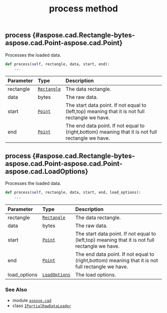 ﻿---
title: process method
second_title: Aspose.CAD for Python via .NET API References
description: 
type: docs
weight: 20
url: /python-net/aspose.cad/ipartialrawdataloader/process/
is_root: false
---

## process {#aspose.cad.Rectangle-bytes-aspose.cad.Point-aspose.cad.Point}

Processes the loaded data.



```python
def process(self, rectangle, data, start, end):
    ...
```


| Parameter | Type | Description |
| :- | :- | :- |
| rectangle | [`Rectangle`](/cad/python-net/aspose.cad/rectangle) | The data rectangle. |
| data | bytes | The raw data. |
| start | [`Point`](/cad/python-net/aspose.cad/point) | The start data point. If not equal to (left,top) meaning that it is not full rectangle we have. |
| end | [`Point`](/cad/python-net/aspose.cad/point) | The end data point. If not equal to (right,bottom) meaning that it is not full rectangle we have. |


## process {#aspose.cad.Rectangle-bytes-aspose.cad.Point-aspose.cad.Point-aspose.cad.LoadOptions}

Processes the loaded data.



```python
def process(self, rectangle, data, start, end, load_options):
    ...
```


| Parameter | Type | Description |
| :- | :- | :- |
| rectangle | [`Rectangle`](/cad/python-net/aspose.cad/rectangle) | The data rectangle. |
| data | bytes | The raw data. |
| start | [`Point`](/cad/python-net/aspose.cad/point) | The start data point. If not equal to (left,top) meaning that it is not full rectangle we have. |
| end | [`Point`](/cad/python-net/aspose.cad/point) | The end data point. If not equal to (right,bottom) meaning that it is not full rectangle we have. |
| load_options | [`LoadOptions`](/cad/python-net/aspose.cad/loadoptions) | The load options. |



### See Also
* module [`aspose.cad`](../../)
* class [`IPartialRawDataLoader`](/cad/python-net/aspose.cad/ipartialrawdataloader)

